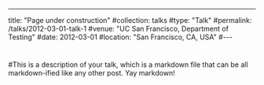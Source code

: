 ---
title: "Page under construction"
#collection: talks
#type: "Talk"
#permalink: /talks/2012-03-01-talk-1
#venue: "UC San Francisco, Department of Testing"
#date: 2012-03-01
#location: "San Francisco, CA, USA"
#---
#
#This is a description of your talk, which is a markdown file that can be all markdown-ified like any other post. Yay markdown!
